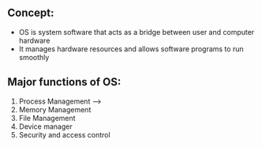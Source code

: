 
## Concept:
 * OS is system software that acts as a bridge between user and computer hardware
 * It manages hardware resources and allows software programs to run smoothly

## Major functions of OS:
1. Process Management --> 
2. Memory Management
3. File Management
4. Device manager
5. Security and access control